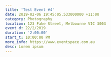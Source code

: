 ```yaml
---
title: 'Test Event #4'
date: 2019-02-06 19:45:05.533000000 +11:00
category: Photography
location: 123 Fake Street, Melbourne VIC 3003
event_d: 22/2/2019
duration: '2:00:00'
start_t: 10:00:00 PM
more_info: https://www.eventspace.com.au
desc: Lorem ipsum
---
```


